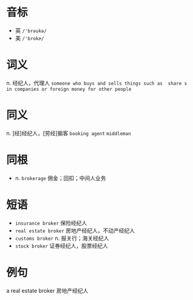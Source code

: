 # 音标

- 英 `/'brəukə/`
- 美 `/'brokɚ/`

# 词义

n. 经纪人，代理人
`someone who buys and sells things such as  share s  in companies or foreign money for other people`

# 同义

n. [经]经纪人，[劳经]掮客
`booking agent` `middleman`

# 同根

- n. `brokerage` 佣金；回扣；中间人业务

# 短语

- `insurance broker` 保险经纪人
- `real estate broker` 房地产经纪人，不动产经纪人
- `customs broker` n. 报关行；海关经纪人
- `stock broker` 证券经纪人，股票经纪人

# 例句

a real estate broker
房地产经纪人


